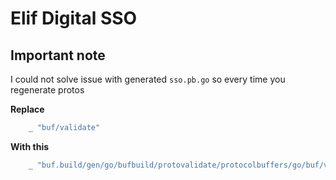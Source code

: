 # Elif Digital SSO 


## Important note

I could not solve issue with generated `sso.pb.go`
so every time you regenerate protos

**Replace**

```go
	_ "buf/validate"
```

**With this**
```go
	_ "buf.build/gen/go/bufbuild/protovalidate/protocolbuffers/go/buf/validate"
```




